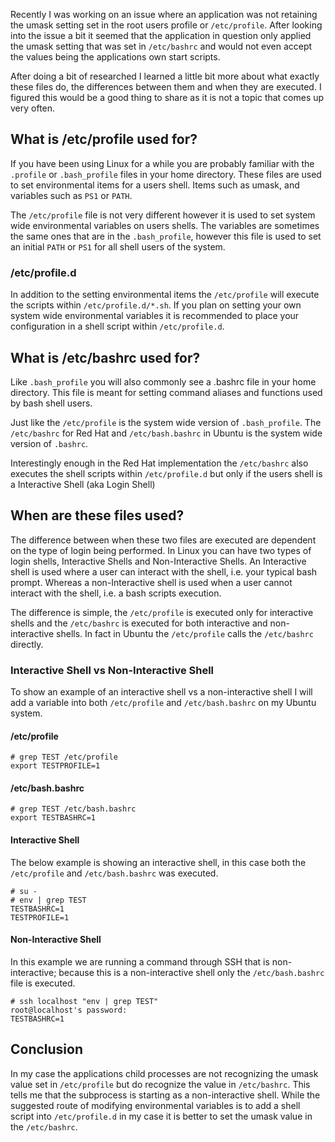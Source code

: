 
Recently I was working on an issue where an application was not retaining the umask setting set in the root users profile or `/etc/profile`. After looking into the issue a bit it seemed that the application in question only applied the umask setting that was set in `/etc/bashrc` and would not even accept the values being the applications own start scripts.

After doing a bit of researched I learned a little bit more about what exactly these files do, the differences between them and when they are executed. I figured this would be a good thing to share as it is not a topic that comes up very often.

## What is /etc/profile used for?

If you have been using Linux for a while you are probably familiar with the `.profile` or `.bash_profile` files in your home directory. These files are used to set environmental items for a users shell. Items such as umask, and variables such as `PS1` or `PATH`.

The `/etc/profile` file is not very different however it is used to set system wide environmental variables on users shells. The variables are sometimes the same ones that are in the `.bash_profile`, however this file is used to set an initial `PATH` or `PS1` for all shell users of the system.

### /etc/profile.d

In addition to the setting environmental items the `/etc/profile` will execute the scripts within `/etc/profile.d/*.sh`. If you plan on setting your own system wide environmental variables it is recommended to place your configuration in a shell script within `/etc/profile.d`.

## What is /etc/bashrc used for?

Like `.bash_profile` you will also commonly see a .bashrc file in your home directory. This file is meant for setting command aliases and functions used by bash shell users.

Just like the `/etc/profile` is the system wide version of `.bash_profile`. The `/etc/bashrc` for Red Hat and `/etc/bash.bashrc` in Ubuntu is the system wide version of `.bashrc`.

Interestingly enough in the Red Hat implementation the `/etc/bashrc` also executes the shell scripts within `/etc/profile.d` but only if the users shell is a Interactive Shell (aka Login Shell)

## When are these files used?

The difference between when these two files are executed are dependent on the type of login being performed. In Linux you can have two types of login shells, Interactive Shells and Non-Interactive Shells. An Interactive shell is used where a user can interact with the shell, i.e. your typical bash prompt. Whereas a non-Interactive shell is used when a user cannot interact with the shell, i.e. a bash scripts execution.

The difference is simple, the `/etc/profile` is executed only for interactive shells and the `/etc/bashrc` is executed for both interactive and non-interactive shells. In fact in Ubuntu the `/etc/profile` calls the `/etc/bashrc` directly.

### Interactive Shell vs Non-Interactive Shell

To show an example of an interactive shell vs a non-interactive shell I will add a variable into both `/etc/profile` and `/etc/bash.bashrc` on my Ubuntu system.

#### /etc/profile

    # grep TEST /etc/profile
    export TESTPROFILE=1

#### /etc/bash.bashrc

    # grep TEST /etc/bash.bashrc 
    export TESTBASHRC=1

#### Interactive Shell

The below example is showing an interactive shell, in this case both the `/etc/profile` and `/etc/bash.bashrc` was executed.

    # su -
    # env | grep TEST
    TESTBASHRC=1
    TESTPROFILE=1

#### Non-Interactive Shell

In this example we are running a command through SSH that is non-interactive; because this is a non-interactive shell only the `/etc/bash.bashrc` file is executed.

    # ssh localhost "env | grep TEST"
    root@localhost's password: 
    TESTBASHRC=1

## Conclusion

In my case the applications child processes are not recognizing the umask value set in `/etc/profile` but do recognize the value in `/etc/bashrc`. This tells me that the subprocess is starting as a non-interactive shell. While the suggested route of modifying environmental variables is to add a shell script into `/etc/profile.d` in my case it is better to set the umask value in the `/etc/bashrc`.
